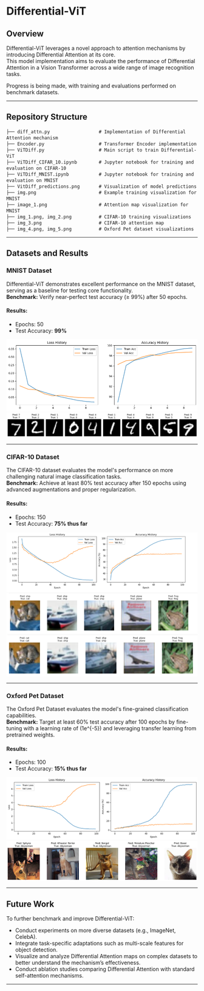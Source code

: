 
# Differential-ViT

## Overview
Differential-ViT leverages a novel approach to attention mechanisms by introducing Differential Attention at its core.  
This model implementation aims to evaluate the performance of Differential Attention in a Vision Transformer across a wide range of image recognition tasks.

Progress is being made, with training and evaluations performed on benchmark datasets.

---

## Repository Structure
```plaintext
├── diff_attn.py                  # Implementation of Differential Attention mechanism
├── Encoder.py                    # Transformer Encoder implementation
├── ViTDiff.py                    # Main script to train Differential-ViT
├── ViTDiff_CIFAR_10.ipynb        # Jupyter notebook for training and evaluation on CIFAR-10
├── ViTDiff_MNIST.ipynb           # Jupyter notebook for training and evaluation on MNIST
├── VitDiff_predictions.png       # Visualization of model predictions
├── img.png                       # Example training visualization for MNIST
├── image_1.png                   # Attention map visualization for MNIST
├── img_1.png, img_2.png          # CIFAR-10 training visualizations
├── img_3.png                     # CIFAR-10 attention map
├── img_4.png, img_5.png          # Oxford Pet dataset visualizations
```

---

## Datasets and Results

### MNIST Dataset
Differential-ViT demonstrates excellent performance on the MNIST dataset, serving as a baseline for testing core functionality.  
**Benchmark:** Verify near-perfect test accuracy (≥ 99%) after 50 epochs.  
#### Results:
- Epochs: 50  
- Test Accuracy: **99%**

![img.png](img.png)  
![image_1.png](image_1.png)

---

### CIFAR-10 Dataset
The CIFAR-10 dataset evaluates the model's performance on more challenging natural image classification tasks.  
**Benchmark:** Achieve at least 80% test accuracy after 150 epochs using advanced augmentations and proper regularization.  
#### Results:
- Epochs: 150  
- Test Accuracy: **75% thus far**  

![img_1.png](img_1.png)  
![img_2.png](img_2.png)  
![img_3.png](img_3.png)  

---

### Oxford Pet Dataset
The Oxford Pet Dataset evaluates the model's fine-grained classification capabilities.  
**Benchmark:** Target at least 60% test accuracy after 100 epochs by fine-tuning with a learning rate of \(1e^{-5}\) and leveraging transfer learning from pretrained weights.  
#### Results:
- Epochs: 100  
- Test Accuracy: **15% thus far**

![img_4.png](img_4.png)  
![img_5.png](img_5.png)  

---

## Future Work
To further benchmark and improve Differential-ViT:
- Conduct experiments on more diverse datasets (e.g., ImageNet, CelebA).
- Integrate task-specific adaptations such as multi-scale features for object detection.
- Visualize and analyze Differential Attention maps on complex datasets to better understand the mechanism’s effectiveness.
- Conduct ablation studies comparing Differential Attention with standard self-attention mechanisms.

---

